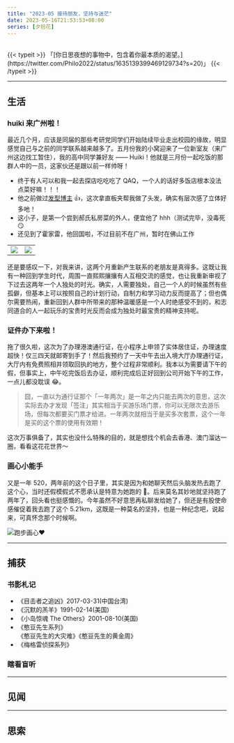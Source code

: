 ```yaml
---
title: "2023-05 接待朋友，坚持与迷茫"
date: 2023-05-16T21:53:53+08:00
series: [夕拾花]
---
```


<br />
{{< typeit >}}
「[你日思夜想的事物中，包含着你最本质的渴望。](https://twitter.com/Philo2022/status/1635139399469129734?s=20)」
{{< /typeit >}}

---

## 生活

### huiki 来广州啦！

最近几个月，应该是同届的那些考研党同学们开始陆续毕业走出校园的缘故，明显感觉自己与之前的同学联系越来越多了。五月份我的小窝迎来了一位新室友（来广州这边找工暂住），我的高中同学兼好友 —— Huiki！他就是三月份一起吃饭的那群人中的一员，这家伙还是跟以前一样帅呀！

- 终于有人可以和我一起去探店吃吃吃了 QAQ，一个人的话好多饭店根本没法点菜好嘛！！！
- 他之前做过[发型博主](https://space.bilibili.com/358543248/) 👍，这次拿直板夹帮我做了头发，确实有层次感了立体好多吔！
- 这小子，是第一个尝到郝氏私房菜的外人，便宜他了 hhh（测试完毕，没毒死 😏
- 还见到了霍家雷，他回国啦，不过目前不在广州，暂时在佛山工作

|                                                                   |                                                                      |
| ----------------------------------------------------------------- | -------------------------------------------------------------------- |
| <img src="https://image.aetherhjf.com/images/20230506_huiki.jpg"> | <img src="https://image.aetherhjf.com/images/20230507_bwvslcyz.jpg"> |

还是要感叹一下，对我来讲，这两个月重新产生联系的老朋友是真得多。这既让我有一种回到学生时代，周围一直熙熙攘攘有人互相交流的感觉，也让我重新审视了下过去这两年一个人独处的时光。确实，人需要独处，自己一个人的时候虽然有些孤僻，但基本上可以按照自己的计划行动，自制力和学习动力反而提高了；但也偶尔需要热闹，重新回到人群中所带来的那种温暖感是一个人时绝感受不到的，和志同道合的人一起玩乐的宝贵时光反而会成为独处时最宝贵的精神支持呢。

### 证件办下来啦！

拖了很久啦，这次为了办理港澳通行证，在小程序上申领了实体居住证，办理速度超快！仅三四天就邮寄到手了！然后我预约了一天中午去出入境大厅办理通行证，大厅内有免费照相并领取回执的地方，整个过程非常顺利。我本以为需要请下午的假，但事实上，中午吃完饭后去办证，顺利完成后正好回到公司开始下午的工作，一点儿都没耽误 😂。

> 囧，一直以为通行证那个「一年两次」是一年之内只能去两次的意思，这次实际去办才发现「签注」其实相当于买游乐场门票，你可以无限次去游乐场，但每次都要买门票才给进。一年两次就相当于是买多次套票，这个一年是买的这个票的使用有效期！

这次万事俱备了，其实也没什么特殊的目的，就是想找个机会去香港、澳门溜达一圈，看看这花花世界～

### 画心小能手

又是一年 520，两年前的这个日子里，其实是因为和她聊天然后头脑发热去跑了这个心，当时还假模假式不愿承认是特意为她跑的 🤫。后来莫名其妙地就坚持跑了两年了，回头看也挺感慨的。今年虽然不好意思再私聊发给她了，但还是有股使命感催促着我去跑了这个 5.21km，这既是一种莫名的坚持，也是一种纪念吧，说起来，可真怀念那个时候啊。

![](https://image.aetherhjf.com/images/20230520_runheart.jpg "跑步画心❤️")

---

## 捕获

### 书影札记

- 《目击者之追凶》2017-03-31(中国台湾)
- 《沉默的羔羊》1991-02-14(美国)
- 《小岛惊魂 The Others》2001-08-10(美国)
- 《憨豆先生系列》  
  《憨豆先生的大灾难》《憨豆先生的黄金周》
- 《梅格雷侦探系列》

### 瞎看盲听

---

## 见闻

---

## 思索

